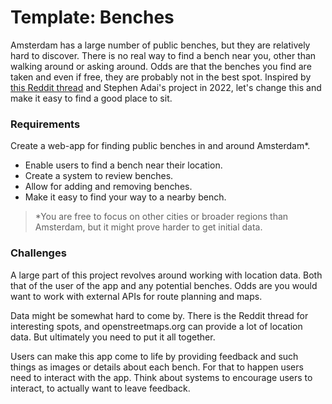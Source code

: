 # Template: Benches

Amsterdam has a large number of public benches, but they are relatively hard to discover. There is no real way to find a bench near you, other than walking around or asking around. Odds are that the benches you find are taken and even if free, they are probably not in the best spot. Inspired by [this Reddit thread](https://www.reddit.com/r/Amsterdam/comments/x4x19o/waar_is_je_chillste_bankje/) and Stephen Adai's project in 2022, let's change this and make it easy to find a good place to sit.

### Requirements

Create a web-app for finding public benches in and around Amsterdam*.

* Enable users to find a bench near their location.
* Create a system to review benches.
* Allow for adding and removing benches.
* Make it easy to find your way to a nearby bench.

> *You are free to focus on other cities or broader regions than Amsterdam, but it might prove harder to get initial data.

### Challenges

A large part of this project revolves around working with location data. Both that of the user of the app and any potential benches. Odds are you would want to work with external APIs for route planning and maps.

Data might be somewhat hard to come by. There is the Reddit thread for interesting spots, and openstreetmaps.org can provide a lot of location data. But ultimately you need to put it all together.

Users can make this app come to life by providing feedback and such things as images or details about each bench. For that to happen users need to interact with the app. Think about systems to encourage users to interact, to actually want to leave feedback.
